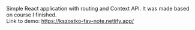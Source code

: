 Simple React application with routing and Context API. It was made based on course I finished.  
Link to demo: https://kszostko-fav-note.netlify.app/
